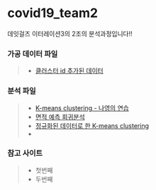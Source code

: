 # covid19_team2
데잇걸즈 이터레이션3의 2조의 분석과정입니다!!

### 가공 데이터 파일
> - [클러스터 id 추가된 데이터]()

### 분석 파일
> - [K-means clustering - 나영의 연습](k-means.ipynb)
> - [면적 예측 회귀분석](회귀분석.ipynb)
> - [정규화된 데이터로 한 K-means clustering](블럭별_클러스터링_작업.ipynb)
> - 


### 참고 사이트
> - 첫번째
> - 두번째 
